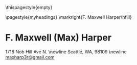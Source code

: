 <!-- first page should not have headers or footers -->
\thispagestyle{empty}

<!-- header with my name and page number -->
\pagestyle{myheadings}
\markright{F. Maxwell Harper\hfill}

F. Maxwell (Max) Harper
=================

1716 Nob Hill Ave N. \newline
Seattle, WA, 98109 \newline
maxharp3r@gmail.com
<!-- <https://maxharp3r.github.io/> -->
